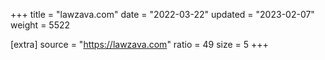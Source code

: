 +++
title = "lawzava.com"
date = "2022-03-22"
updated = "2023-02-07"
weight = 5522

[extra]
source = "https://lawzava.com"
ratio = 49
size = 5
+++
